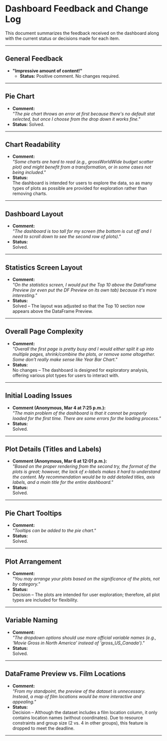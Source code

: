 # Dashboard Feedback and Change Log

This document summarizes the feedback received on the dashboard along with the current status or decisions made for each item.

------------------------------------------------------------------------

## General Feedback

-   **"Impressive amount of content!"**
    -   **Status:** Positive comment. No changes required.

------------------------------------------------------------------------

## Pie Chart

-   **Comment:**\
    *"The pie chart throws an error at first because there's no default stat selected, but once I choose from the drop down it works fine."*
-   **Status:** Solved.

------------------------------------------------------------------------

## Chart Readability

-   **Comment:**\
    *"Some charts are hard to read (e.g., grossWorldWide budget scatter plot) and might benefit from a transformation, or in some cases not being included."*
-   **Status:**\
    The dashboard is intended for users to explore the data, so as many types of plots as possible are provided for exploration rather than removing charts.

------------------------------------------------------------------------

## Dashboard Layout

-   **Comment:**\
    *"The dashboard is too tall for my screen (the bottom is cut off and I need to scroll down to see the second row of plots)."*
-   **Status:**\
    Solved. 

------------------------------------------------------------------------

## Statistics Screen Layout

-   **Comment:**\
    *"On the statistics screen, I would put the Top 10 above the DataFrame Preview (or even put the DF Preview on its own tab) because it's more interesting."*
-   **Status:**\
    Solved – The layout was adjusted so that the Top 10 section now appears above the DataFrame Preview.

------------------------------------------------------------------------

## Overall Page Complexity

-   **Comment:**\
    *"Overall the first page is pretty busy and I would either split it up into multiple pages, shrink/combine the plots, or remove some altogether. Some don't really make sense like Year Bar Chart."*
-   **Status:**\
    No changes – The dashboard is designed for exploratory analysis, offering various plot types for users to interact with.

------------------------------------------------------------------------

## Initial Loading Issues

-   **Comment (Anonymous, Mar 4 at 7:25 p.m.):**\
    *"The main problem of the dashboard is that it cannot be properly loaded for the first time. There are some errors for the loading process."*
-   **Status:**\
    Solved.

------------------------------------------------------------------------

## Plot Details (Titles and Labels)

-   **Comment (Anonymous, Mar 6 at 12:01 p.m.):**\
    *"Based on the proper rendering from the second try, the format of the plots is great; however, the lack of x-labels makes it hard to understand the content. My recommendation would be to add detailed titles, axis labels, and a main title for the entire dashboard."*
-   **Status:**\
    Solved.

------------------------------------------------------------------------

## Pie Chart Tooltips

-   **Comment:**\
    *"Tooltips can be added to the pie chart."*
-   **Status:**\
    Solved.

------------------------------------------------------------------------

## Plot Arrangement

-   **Comment:**\
    *"You may arrange your plots based on the significance of the plots, not by category."*
-   **Status:**\
    Decision – The plots are intended for user exploration; therefore, all plot types are included for flexibility.

------------------------------------------------------------------------

## Variable Naming

-   **Comment:**\
    *"The dropdown options should use more official variable names (e.g., 'Movie Gross in North America' instead of 'gross_US_Canada')."*
-   **Status:**\
    Solved.

------------------------------------------------------------------------

## DataFrame Preview vs. Film Locations

-   **Comment:**\
    *"From my standpoint, the preview of the dataset is unnecessary. Instead, a map of film locations would be more interactive and appealing."*
-   **Status:**\
    Decision – Although the dataset includes a film location column, it only contains location names (without coordinates). Due to resource constraints and group size (2 vs. 4 in other groups), this feature is dropped to meet the deadline.

------------------------------------------------------------------------

